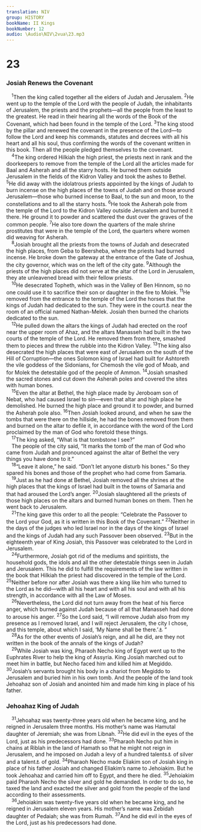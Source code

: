 ```yaml
---
translation: NIV
group: HISTORY
bookName: II Kings 
bookNumber: 12
audio: \Audio\NIV\2vua\23.mp3
---
```


<div class="title"><h1>23</h1><h3>Josiah Renews the Covenant </h3></div>
<span class="verse 2vua_23_1"> <sup>1</sup>Then the king called together all the elders of Judah and Jerusalem. </span>
<span class="verse 2vua_23_2"><sup>2</sup>He went up to the temple of the Lord with the people of Judah, the inhabitants of Jerusalem, the priests and the prophets—all the people from the least to the greatest. He read in their hearing all the words of the Book of the Covenant, which had been found in the temple of the Lord. </span>
<span class="verse 2vua_23_3"><sup>3</sup>The king stood by the pillar and renewed the covenant in the presence of the Lord—to follow the Lord and keep his commands, statutes and decrees with all his heart and all his soul, thus confirming the words of the covenant written in this book. Then all the people pledged themselves to the covenant. <br/></span>
<span class="verse 2vua_23_4"> <sup>4</sup>The king ordered Hilkiah the high priest, the priests next in rank and the doorkeepers to remove from the temple of the Lord all the articles made for Baal and Asherah and all the starry hosts. He burned them outside Jerusalem in the fields of the Kidron Valley and took the ashes to Bethel. </span>
<span class="verse 2vua_23_5"><sup>5</sup>He did away with the idolatrous priests appointed by the kings of Judah to burn incense on the high places of the towns of Judah and on those around Jerusalem—those who burned incense to Baal, to the sun and moon, to the constellations and to all the starry hosts. </span>
<span class="verse 2vua_23_6"><sup>6</sup>He took the Asherah pole from the temple of the Lord to the Kidron Valley outside Jerusalem and burned it there. He ground it to powder and scattered the dust over the graves of the common people. </span>
<span class="verse 2vua_23_7"><sup>7</sup>He also tore down the quarters of the male shrine prostitutes that were in the temple of the Lord, the quarters where women did weaving for Asherah. <br/></span>
<span class="verse 2vua_23_8"> <sup>8</sup>Josiah brought all the priests from the towns of Judah and desecrated the high places, from Geba to Beersheba, where the priests had burned incense. He broke down the gateway at the entrance of the Gate of Joshua, the city governor, which was on the left of the city gate. </span>
<span class="verse 2vua_23_9"><sup>9</sup>Although the priests of the high places did not serve at the altar of the Lord in Jerusalem, they ate unleavened bread with their fellow priests. <br/></span>
<span class="verse 2vua_23_10"> <sup>10</sup>He desecrated Topheth, which was in the Valley of Ben Hinnom, so no one could use it to sacrifice their son or daughter in the fire to Molek. </span>
<span class="verse 2vua_23_11"><sup>11</sup>He removed from the entrance to the temple of the Lord the horses that the kings of Judah had dedicated to the sun. They were in the court<a data-toggle="tooltip" data-placement="bottom" title="The meaning of the Hebrew for this word is uncertain.">⚓</a> near the room of an official named Nathan-Melek. Josiah then burned the chariots dedicated to the sun. <br/></span>
<span class="verse 2vua_23_12"> <sup>12</sup>He pulled down the altars the kings of Judah had erected on the roof near the upper room of Ahaz, and the altars Manasseh had built in the two courts of the temple of the Lord. He removed them from there, smashed them to pieces and threw the rubble into the Kidron Valley. </span>
<span class="verse 2vua_23_13"><sup>13</sup>The king also desecrated the high places that were east of Jerusalem on the south of the Hill of Corruption—the ones Solomon king of Israel had built for Ashtoreth the vile goddess of the Sidonians, for Chemosh the vile god of Moab, and for Molek the detestable god of the people of Ammon. </span>
<span class="verse 2vua_23_14"><sup>14</sup>Josiah smashed the sacred stones and cut down the Asherah poles and covered the sites with human bones. <br/></span>
<span class="verse 2vua_23_15"> <sup>15</sup>Even the altar at Bethel, the high place made by Jeroboam son of Nebat, who had caused Israel to sin—even that altar and high place he demolished. He burned the high place and ground it to powder, and burned the Asherah pole also. </span>
<span class="verse 2vua_23_16"><sup>16</sup>Then Josiah looked around, and when he saw the tombs that were there on the hillside, he had the bones removed from them and burned on the altar to defile it, in accordance with the word of the Lord proclaimed by the man of God who foretold these things. <br/></span>
<span class="verse 2vua_23_17"> <sup>17</sup>The king asked, “What is that tombstone I see?” <br/> The people of the city said, “It marks the tomb of the man of God who came from Judah and pronounced against the altar of Bethel the very things you have done to it.” <br/></span>
<span class="verse 2vua_23_18"> <sup>18</sup>“Leave it alone,” he said. “Don’t let anyone disturb his bones.” So they spared his bones and those of the prophet who had come from Samaria. <br/></span>
<span class="verse 2vua_23_19"> <sup>19</sup>Just as he had done at Bethel, Josiah removed all the shrines at the high places that the kings of Israel had built in the towns of Samaria and that had aroused the Lord’s anger. </span>
<span class="verse 2vua_23_20"><sup>20</sup>Josiah slaughtered all the priests of those high places on the altars and burned human bones on them. Then he went back to Jerusalem. <br/></span>
<span class="verse 2vua_23_21"> <sup>21</sup>The king gave this order to all the people: “Celebrate the Passover to the Lord your God, as it is written in this Book of the Covenant.” </span>
<span class="verse 2vua_23_22"><sup>22</sup>Neither in the days of the judges who led Israel nor in the days of the kings of Israel and the kings of Judah had any such Passover been observed. </span>
<span class="verse 2vua_23_23"><sup>23</sup>But in the eighteenth year of King Josiah, this Passover was celebrated to the Lord in Jerusalem. <br/></span>
<span class="verse 2vua_23_24"> <sup>24</sup>Furthermore, Josiah got rid of the mediums and spiritists, the household gods, the idols and all the other detestable things seen in Judah and Jerusalem. This he did to fulfill the requirements of the law written in the book that Hilkiah the priest had discovered in the temple of the Lord. </span>
<span class="verse 2vua_23_25"><sup>25</sup>Neither before nor after Josiah was there a king like him who turned to the Lord as he did—with all his heart and with all his soul and with all his strength, in accordance with all the Law of Moses. <br/></span>
<span class="verse 2vua_23_26"> <sup>26</sup>Nevertheless, the Lord did not turn away from the heat of his fierce anger, which burned against Judah because of all that Manasseh had done to arouse his anger. </span>
<span class="verse 2vua_23_27"><sup>27</sup>So the Lord said, “I will remove Judah also from my presence as I removed Israel, and I will reject Jerusalem, the city I chose, and this temple, about which I said, ‘My Name shall be there.’<a data-toggle="tooltip" data-placement="bottom" title="1 Kings 8:29">⚓</a> ” <br/></span>
<span class="verse 2vua_23_28"> <sup>28</sup>As for the other events of Josiah’s reign, and all he did, are they not written in the book of the annals of the kings of Judah? <br/></span>
<span class="verse 2vua_23_29"> <sup>29</sup>While Josiah was king, Pharaoh Necho king of Egypt went up to the Euphrates River to help the king of Assyria. King Josiah marched out to meet him in battle, but Necho faced him and killed him at Megiddo. </span>
<span class="verse 2vua_23_30"><sup>30</sup>Josiah’s servants brought his body in a chariot from Megiddo to Jerusalem and buried him in his own tomb. And the people of the land took Jehoahaz son of Josiah and anointed him and made him king in place of his father. <br/></span>
<div class="title"><h3>Jehoahaz King of Judah </h3></div>
<span class="verse 2vua_23_31"> <sup>31</sup>Jehoahaz was twenty-three years old when he became king, and he reigned in Jerusalem three months. His mother’s name was Hamutal daughter of Jeremiah; she was from Libnah. </span>
<span class="verse 2vua_23_32"><sup>32</sup>He did evil in the eyes of the Lord, just as his predecessors had done. </span>
<span class="verse 2vua_23_33"><sup>33</sup>Pharaoh Necho put him in chains at Riblah in the land of Hamath so that he might not reign in Jerusalem, and he imposed on Judah a levy of a hundred talents<a data-toggle="tooltip" data-placement="bottom" title="That is, about 3 3/4 tons or about 3.4 metric tons">⚓</a> of silver and a talent<a data-toggle="tooltip" data-placement="bottom" title="That is, about 75 pounds or about 34 kilograms">⚓</a> of gold. </span>
<span class="verse 2vua_23_34"><sup>34</sup>Pharaoh Necho made Eliakim son of Josiah king in place of his father Josiah and changed Eliakim’s name to Jehoiakim. But he took Jehoahaz and carried him off to Egypt, and there he died. </span>
<span class="verse 2vua_23_35"><sup>35</sup>Jehoiakim paid Pharaoh Necho the silver and gold he demanded. In order to do so, he taxed the land and exacted the silver and gold from the people of the land according to their assessments. <br/></span>
<span class="verse 2vua_23_36"> <sup>36</sup>Jehoiakim was twenty-five years old when he became king, and he reigned in Jerusalem eleven years. His mother’s name was Zebidah daughter of Pedaiah; she was from Rumah. </span>
<span class="verse 2vua_23_37"><sup>37</sup>And he did evil in the eyes of the Lord, just as his predecessors had done. <br/></span>
